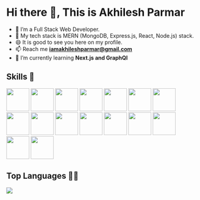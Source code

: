 # Hi there 👋, This is Akhilesh Parmar

- 🔭 I’m a Full Stack Web Developer.
- 🌱 My tech stack is MERN (MongoDB, Express.js, React, Node.js) stack.
- 😄 It is good to see you here on my profile.
- 📫 Reach me **iamakhileshparmar@gmail.com**
- 🌱 I’m currently learning **Next.js and GraphQl**

## Skills 🤖

<div>
<img height="60" width="60" src="https://akhileshparmar.github.io/assets/html-52732337.svg" />
<img height="60" width="60" src="https://akhileshparmar.github.io/assets/css-8e01670c.svg" />
<img height="60" width="60" src="https://akhileshparmar.github.io/assets/javascript-0ac5e3cc.svg" />
<img height="60" width="60" src="https://akhileshparmar.github.io/assets/typescript-9f349b95.svg" />
<img height="60" width="60" src="https://akhileshparmar.github.io/assets/mongodb-5b345000.svg" />
<img height="60" width="60" src="https://akhileshparmar.github.io/assets/expressjs-2f020394.svg" />
<img height="60" width="60" src="https://akhileshparmar.github.io/assets/reactjs-9fe43511.svg" />
<img height="60" width="60" src="https://akhileshparmar.github.io/assets/nodejs-d346bacb.svg" />
<img height="60" width="60" src="https://akhileshparmar.github.io/assets/nextjs-584655e0.svg" />
<img height="60" width="60" src="https://akhileshparmar.github.io/assets/graphql-7a948f4d.svg" />
<img height="60" width="60" src="https://akhileshparmar.github.io/assets/git-3f0b1bae.svg" />
<img height="60" width="60" src="https://akhileshparmar.github.io/assets/redux-024d1e3f.svg" />
<img height="60" width="60" src="https://akhileshparmar.github.io/assets/tailwind-2a43431b.svg" />
<img height="60" width="60" src="https://akhileshparmar.github.io/assets/bootstrap-b473ea9e.svg" />
<img height="60" width="60" src="https://akhileshparmar.github.io/assets/cypress-d5b022ea.svg" />
<img height="60" width="60" src="https://akhileshparmar.github.io/assets/jest-0b8c0400.svg" />
</div>

## Top Languages 👨‍💻

<img align='center' src='https://github-readme-stats.vercel.app/api/top-langs/?username=akhileshparmar&langs_count=8&layout=compact&show_icons=true&theme=radical'/>
